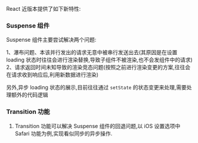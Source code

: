 React 近版本提供了如下新特性:

### Suspense 组件

Suspense 组件主要尝试解决两个问题:

1、瀑布问题、本该并行发出的请求无意中被串行发送出去(其原因是在设置 loading 状态时往往会进行渲染替换,导致子组件不被渲染,也不会发组件中的请求)
2、请求返回时间未知导致的渲染竞态问题(按照之前进行渲染变更的方案,往往会在请求收到响应后,利用新数据进行渲染)

另外,异步 loading 状态的展示,目前往往通过 `setState` 的状态变更来处理,需要处理额外的代码逻辑

### Transition 功能

1. Transition 功能可以解决 Suspense 组件的回退问题,以 iOS 设置选项中 Safari 功能为例,实现看似同步的异步操作. 